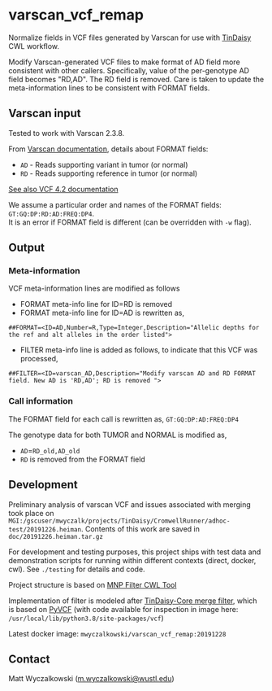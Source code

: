 # varscan_vcf_remap

Normalize fields in VCF files generated by Varscan for use with [TinDaisy](https://github.com/ding-lab/TinDaisy) CWL workflow.

Modify Varscan-generated VCF files to make format of AD field more consistent with other callers.
Specifically, value of the per-genotype AD field becomes "RD,AD".  The RD field is removed.
Care is taken to update the meta-information lines to be consistent with FORMAT fields.

## Varscan input

Tested to work with Varscan 2.3.8.  

From [Varscan documentation](http://varscan.sourceforge.net/somatic-calling.html), 
details about FORMAT fields:

* `AD` - Reads supporting variant in tumor (or normal)
* `RD` - Reads supporting reference in tumor (or normal)

[See also VCF 4.2 documentation](https://samtools.github.io/hts-specs/VCFv4.2.pdf)

We assume a particular order and names of the FORMAT fields: `GT:GQ:DP:RD:AD:FREQ:DP4`.  
It is an error if FORMAT field is different (can be overridden with `-w` flag).

## Output

### Meta-information

VCF meta-information lines are modified as follows
  * FORMAT meta-info line for ID=RD is removed
  * FORMAT meta-info line for ID=AD is rewritten as,
```
##FORMAT=<ID=AD,Number=R,Type=Integer,Description="Allelic depths for the ref and alt alleles in the order listed">
```
  * FILTER meta-info line is added as follows, to indicate that this VCF was processed,
```
##FILTER=<ID=varscan_AD,Description="Modify varscan AD and RD FORMAT field. New AD is 'RD,AD'; RD is removed ">
```

### Call information

The FORMAT field for each call is rewritten as, `GT:GQ:DP:AD:FREQ:DP4`

The genotype data for both TUMOR and NORMAL is modified as,

* `AD`=`RD_old,AD_old`
* `RD` is removed from the FORMAT field

## Development

Preliminary analysis of varscan VCF and issues associated with merging took place on 
`MGI:/gscuser/mwyczalk/projects/TinDaisy/CromwellRunner/adhoc-test/20191226.heiman`.
Contents of this work are saved in `doc/20191226.heiman.tar.gz`

For development and testing purposes, this project ships with test data and
demonstration scripts for running within different contexts (direct, docker, cwl).  See
`./testing` for details and code.

Project structure is based on [MNP Filter CWL Tool](https://github.com/ding-lab/mnp_filter)

Implementation of filter is modeled after [TinDaisy-Core merge filter](https://github.com/ding-lab/TinDaisy-Core/blob/master/src/vcf_filters/merge_filter.py),
which is based on [PyVCF](https://pyvcf.readthedocs.io/en/latest/) (with code available for inspection in image
here: `/usr/local/lib/python3.8/site-packages/vcf`)

Latest docker image: `mwyczalkowski/varscan_vcf_remap:20191228`

## Contact

Matt Wyczalkowski (m.wyczalkowski@wustl.edu)



